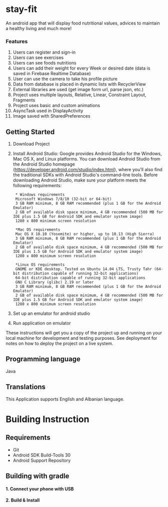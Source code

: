 # stay-fit
An android app that will display food nutritional values, advices to maintain a healthy living and much more!


### Features

   1. Users can register and sign-in
   2. Users can see exercises
   3. Users can see foods nutritions
   4. Users can add their weight for every Week or desired date (data is saved in Firebase Realtime Database)
   5. User can use the camera to take his profile picture
   6. Data from database is placed in dynamic lists with RecyclerView
   7. External libraries are used (get image form url, parse json, etc.)
   8. Project uses multiple layouts, Relative, Linear, Constraint Layout, Fragments
   9. Project uses basic and custom animations
   10. AsyncTask used in DisplayActivity
   11. Image saved with SharedPreferences
    

## Getting Started
1. Download Project
2. Install Android Studio:
        Google provides Android Studio for the Windows, Mac OS X, and Linux platforms. 
        You can download Android Studio from the Android Studio homepage (https://developer.android.com/studio/index.html), 
        where you'll also find the traditional SDKs with Android Studio's command-line tools. Before downloading Android Studio, make sure your platform meets the following requirements:
        
        * Windows requirements
        Microsoft Windows 7/8/10 (32-bit or 64-bit)
        3 GB RAM minimum, 8 GB RAM recommended (plus 1 GB for the Android Emulator)
        2 GB of available disk space minimum, 4 GB recommended (500 MB for IDE plus 1.5 GB for Android SDK and emulator system image)
        1280 x 800 minimum screen resolution
       
        *Mac OS requirements
        Mac OS X 10.10 (Yosemite) or higher, up to 10.13 (High Sierra)
        3 GB RAM minimum, 8 GB RAM recommended (plus 1 GB for the Android Emulator)
        2 GB of available disk space minimum, 4 GB recommended (500 MB for IDE plus 1.5 GB for Android SDK and emulator system image)
        1280 x 800 minimum screen resolution
        
        *Linux OS requirements
        GNOME or KDE desktop. Tested on Ubuntu 14.04 LTS, Trusty Tahr (64-bit distribution capable of running 32-bit applications)
        64-bit distribution capable of running 32-bit applications
        GNU C Library (glibc) 2.19 or later
        3 GB RAM minimum, 8 GB RAM recommended (plus 1 GB for the Android Emulator)
        2 GB of available disk space minimum, 4 GB recommended (500 MB for IDE plus 1.5 GB for Android SDK and emulator system image)
        1280 x 800 minimum screen resolution
3. Set up an emulator for android studio
4. Run application on emulator 

These instructions will get you a copy of the project up and running on your local machine for development and testing purposes. See deployment for notes on how to deploy the project on a live system.

Programming language
--------------------
Java 


Translations
------------
This Application supports English and Albanian language.

Building Instruction
====================

Requirements
------------

  * Git
  * Android SDK Build-Tools 30
  * Android Support Repository
 

Building with gradle
--------------------

#### 1. Connect your phone with USB

#### 2. Build & Install
